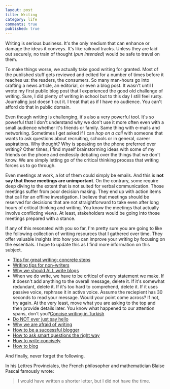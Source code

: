 ```yaml
---
layout: post
title: Writing
category: life
comments: true
published: true
---
```


Writing is serious business. It's the only medium that can enhance or damage the ideas it conveys. It's like railroad tracks. Unless they are laid out securely, no train of thought (*pun intended*) would be safe to travel on them.

To make things worse, we actually take good writing for granted. Most of the published stuff gets reviewed and edited for a number of times before it reaches us: the readers, the consumers. So many man-hours go into crafting a news article, an editorial, or even a blog post. It wasn't until I wrote my first public blog post that I experienced the good old challenge of writing. Sure, I did plenty of writing in school but to this day I still feel rusty. Journaling just doesn't cut it. I treat that as if I have no audience. You can't afford do that in public domain.

Even though writing is challenging, it's also a very powerful tool. It's so powerful that I don't understand why we don't use it more often even with a small audience whether it's friends or family. Same thing with e-mails and networking. Sometimes I get asked if I can *hop on a call* with someone that wants to ask questions about recruiting, schools or in general, career aspirations. Why thought? Why is speaking on the phone preferred over writing? Other times, I find myself brainstorming ideas with some of my friends on the phone and endlessly debating over the things that we don't know. We are simply letting go of the critical thinking process that writing forces us to go through.

Even meetings at work, a lot of them could simply be emails. And this is **not say that those meetings are unimportant**. On the contrary, some require deep diving to the extent that is not suited for verbal communication. Those meetings suffer from poor decision making. They end up with action items that call for an offline investigation. I believe that meetings should be reserved for decisions that are not straightforward to take even after long hours of critical thinking and writing. You know the meetings that actually involve conflicting views. At least, stakeholders would be going into those meetings prepared with a stance.

If any of this resonated with you so far, I'm pretty sure you are going to like the following collection of writing resources that I gathered over time. They offer valuable insights into how you can improve your writing by focusing on the essentials. I hope to update this as I find more information on this subject.

- [Tips for great writing: concrete steps](http://web.archive.org/web/20050403185924/http://www.testing.com/cgi-bin/blog/2004/11/16)
- [Writing tips for non-writers](https://whatever.scalzi.com/2006/02/12/writing-tips-for-non-writers-who-dont-want-to-work-at-writing/)
- [Why we should ALL write blogs](https://sites.google.com/site/steveyegge2/you-should-write-blogs)
- When we do write, we have to be critical of every statement we make. If it doesn't add anything to the overall message, delete it. If it's somewhat redundant, delete it. If it's too hard to comprehend, delete it. If it uses passive voice, rephrase it in active voice. Assume the reciepient has 30 seconds to read your message. Would your point come across? If not, try again. At the very least, move what you are asking to the top and then provide details later. You know what happened to our attention spans, don't you?[Concise writing in Turkish](https://twitter.com/tamer_avci/status/1242528726350323713)
- [Do NOT ever just say hello](https://www.nohello.com/)
- [Why we are afraid of writing](https://blog.codinghorror.com/fear-of-writing/)
- [How to be a successful blogger](https://blog.codinghorror.com/how-to-achieve-ultimate-blog-success-in-one-easy-step/)
- [How to ask smart questions the right way](http://www.catb.org/esr/faqs/smart-questions.html)
- [How to write concisely](https://www.npr.org/sections/13.7/2014/02/03/270680304/this-could-have-been-shorter#:~:text=In%20his%20Lettres%20Provinciales%2C%20the,did%20not%20have%20the%20time.)
- [How to blog](https://blog.codinghorror.com/blogging-about-blogging/)


And finally, never forget the following. 

In his Lettres Provinciales, the French philosopher and mathematician Blaise Pascal famously wrote:

> I would have written a shorter letter, but I did not have the time.
